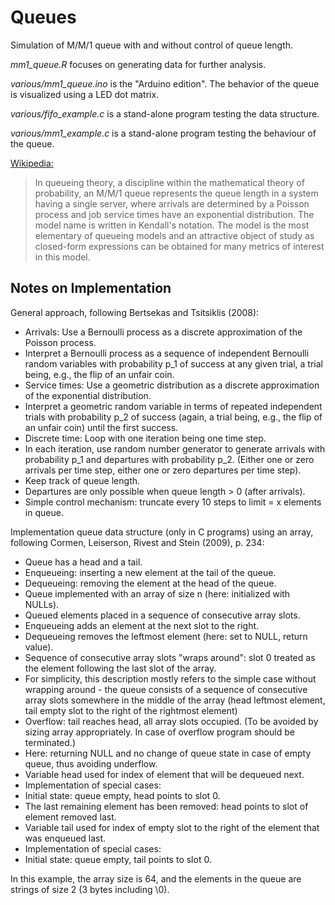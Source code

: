 # Queues

Simulation of M/M/1 queue with and without control of queue length.

*mm1_queue.R* focuses on generating data for further analysis.

*various/mm1_queue.ino* is the "Arduino edition". The behavior of the 
queue is visualized using a LED dot matrix.

*various/fifo_example.c* is a stand-alone program testing the data structure.

*various/mm1_example.c* is a stand-alone program testing the behaviour of 
the queue.

[Wikipedia:](https://en.wikipedia.org/wiki/M/M/1_queue)

> In queueing theory, a discipline within the mathematical theory of
 probability, an M/M/1 queue represents the queue length in a system
 having a single server, where arrivals are determined by a Poisson
 process and job service times have an exponential distribution.
 The model name is written in Kendall's notation. The model is the
 most elementary of queueing models and an attractive object of study
 as closed-form expressions can be obtained for many metrics of interest
 in this model.

## Notes on Implementation

General approach, following Bertsekas and Tsitsiklis (2008):

* Arrivals: Use a Bernoulli process as a discrete approximation of the 
Poisson process.
* Interpret a Bernoulli process as a sequence of independent Bernoulli 
random variables with probability p_1 of success at any given trial,
a trial being, e.g., the flip of an unfair coin.
* Service times: Use a geometric distribution as a discrete approximation 
of the exponential distribution.
* Interpret a geometric random variable in terms of repeated independent 
trials with probability p_2 of success (again, a trial being, e.g., the 
flip of an unfair coin) until the first success.
* Discrete time: Loop with one iteration being one time step.
* In each iteration, use random number generator to generate arrivals with 
probability p_1 and departures with probability p_2. (Either one or 
zero arrivals per time step, either one or zero departures per time step).
* Keep track of queue length.
* Departures are only possible when queue length > 0 (after arrivals).
* Simple control mechanism: truncate every 10 steps to limit = x elements 
in queue.

Implementation queue data structure (only in C programs) using an 
array, following Cormen, Leiserson, Rivest and Stein (2009), p. 234:
 
* Queue has a head and a tail.
* Enqueueing: inserting a new element at the tail of the queue.
* Dequeueing: removing the element at the head of the queue.
* Queue implemented with an array of size n (here: initialized with NULLs).
* Queued elements placed in a sequence of consecutive array slots.
* Enqueueing adds an element at the next slot to the right.
* Dequeueing removes the leftmost element (here: set to NULL, return value).
* Sequence of consecutive array slots "wraps around": slot 0 treated as 
the element following the last slot of the array.
* For simplicity, this description mostly refers to the simple case without 
wrapping around - the queue consists of a sequence of consecutive array 
slots somewhere in the middle of the array (head leftmost element, tail 
empty slot to the right of the rightmost element)
* Overflow: tail reaches head, all array slots occupied. (To be avoided by 
sizing array appropriately. In case of overflow program should be 
terminated.)
* Here: returning NULL and no change of queue state in case of empty queue, 
thus avoiding underflow.
* Variable head used for index of element that will be dequeued next.
* Implementation of special cases: 
 * Initial state: queue empty, head points to slot 0.
 * The last remaining element has been removed: head points to slot of 
 element removed last.
* Variable tail used for index of empty slot to the right of the element 
that was enqueued last.
* Implementation of special cases:
 * Initial state: queue empty, tail points to slot 0.

In this example, the array size is 64, and the elements in the queue are 
strings of size 2 (3 bytes including \0).
